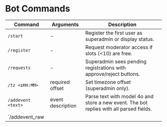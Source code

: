 # Bot Commands

| Command | Arguments | Description |
|---------|-----------|-------------|
| `/start` | - | Register the first user as superadmin or display status. |
| `/register` | - | Request moderator access if slots (<10) are free. |
| `/requests` | - | Superadmin sees pending registrations with approve/reject buttons. |
| `/tz <±HH:MM>` | required offset | Set timezone offset (superadmin only). |
| `/addevent <text>` | event description | Parse text with model 4o and store a new event. The bot replies with all parsed fields. |
| `/addevent_raw <title>|<date>|<time>|<location>` | manual fields | Add event without LLM. The bot echoes the stored fields. |
| `/ask4o <text>` | any text | Send query to model 4o and show plain response (superadmin only). |
| `/events [DATE]` | optional date `YYYY-MM-DD` or `DD.MM.YYYY` | List events for the day with delete buttons. |
| `python main.py test_telegraph` | - | Verify Telegraph API access. Prints a page URL. |

Use `/addevent` to let model 4o extract fields. `/addevent_raw` lets you
input simple data separated by `|` pipes.
